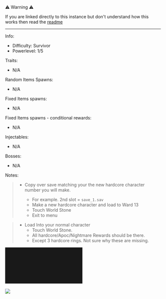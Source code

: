 ⚠️ Warning ⚠️

If you are linked directly to this instance but don't understand how this works then read the [readme](https://github.com/razeedazee/remnant2-instances/blob/main/README.md)

<hr>

Info:

- Difficulty: Survivor
- Powerlevel: 1/5

Traits:

- N/A

Random Items Spawns:

- N/A

Fixed Items spawns:

- N/A

Fixed Items spawns - conditional rewards:

- N/A

Injectables:

- N/A

Bosses:

- N/A

Notes:

> - Copy over save matching your the new hardcore character number you will make.
>
>   - For example. 2nd slot = `save_1.sav`
>   - Make a new hardcore character and load to Ward 13
>   - Touch World Stone
>   - Exit to menu

> - Load Into your normal character
>   - Touch World Stone.
>   - All hardcore/Apoc/Nightmare Rewards should be there.
>   - Except 3 hardcore rings. Not sure why these are missing.

![](info/mini-map.png)

![](info/info.png)
